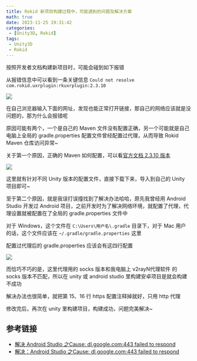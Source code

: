 ```yaml
---
title: Rokid 新项目构建过程中，可能遇到的问题及解决方案
math: true
date: 2023-11-25 19:31:42
categories:
 - [Unity3D, Rokid]
tags: 
 - Unity3D
 - Rokid
---
```


按照开发者文档构建新项目时，可能会碰到如下报错

从报错信息中可以看到一条关键信息 `Could not resolve com.rokid.uxrplugin:rkuxrplugin:2.3.10`

![](https://image.aayu.today/uploads/2023/11/25/202311251932196.png)

在自己浏览器输入下面的网址，发现也能正常打开链接，那自己的网络应该就是没问题的，那为什么会报错呢

原因可能有两个，一个是自己的 Maven 文件没有配置正确，另一个可能就是自己电脑上全局的 gradle.properties 配置文件曾经配置过代理，从而导致 Rokid Maven 仓库访问异常~


关于第一个原因，正确的 Maven 如何配置，可以看[官方文档 2.3.10 版本](https://custom.rokid.com/prod/rokid_web/c88be4bcde4c42c0b8b53409e1fa1701/pc/cn/11f86798dc6c47518e330df49b1b5e65.html?documentId=cdef4b2bea8542deadbe99aca4921b57#3-%E5%8F%91%E5%B8%83%E9%85%8D%E7%BD%AE)

![](https://image.aayu.today/uploads/2023/11/25/202311251932770.png)


这里就有针对不同  Unity 版本的配置文件，直接下载下来，导入到自己的 Unity 项目即可~


至于第二个原因，就是我误打误撞找到了解决办法哈哈，原先我曾经用 Android Studio 开发过 Android 项目，之前开发时为了解决网络环境，就配置了代理，代理设置就被配置在了全局的 gradle.properties 文件中

对于 Windows，这个文件在 `C:\Users\用户名\.gradle` 目录下，对于 Mac 用户的话，这个文件应该在 `~/.gradle/gradle.properties` 这里

配置过代理后的 gradle.properties 应该会有这四行配置

![](https://image.aayu.today/uploads/2023/11/25/202311251933514.png)

而恰巧不巧的是，这里代理用的 socks 版本和我电脑上 v2rayN代理软件 的 socks 版本不匹配，所以在 unity 或 android studio 里构建安卓项目是就会构建不成功

解决办法也很简单，就把第 15、16 行 https 配置注释掉就好，只用 http 代理

修改完后，再次在 unity 里构建项目，构建成功，问题完美解决~


## 参考链接

* [解决 Android Studio 之Cause: dl.google.com:443 failed to respond](https://blog.csdn.net/hzm1475598891/article/details/88530002)
* [解决：Android Studio 之Cause: dl.google.com:443 failed to respond](https://www.jianshu.com/p/8529dc82f812)
